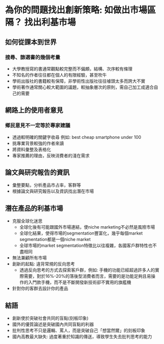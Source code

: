 # 為你的問題找出創新策略: 如做出市場區隔？ 找出利基市場
## 如何從課本到世界
### 搜尋、篩選書的幾個考量
* 大學教授寫的書通常觀點較完整而不偏頗，結構、次序較有條理
* 不知名的作者往往都在個人的有限經驗，甚至吹牛
* 學術出版社的書籍較有保障，非學術性出版社往往噱頭太多而誇大不實
* 學術著作通常關心較大範圍的議題，較抽象層次的原則，需自己加工成適合自己的需要
## 網路上的使用者意見
### 鄉民意見不一定等於專家建議
* 透過較明確的關鍵字收尋 例如: best cheap smartphone under 100
* 挑專業背景較強的作者來讀
* 將資料彙整及表格化
* 專家推薦的理由，反映消費者的淺在需求
## 論文與研究報告的資訊
* 彙整要點，分析產品市占率，客群等
* 根據論文與研究報告以及資訊找出潛在市場
## 潛在產品的利基市場
* 克服全球化迷思
   * 全球化後有可能跟國外市場連結，使niche marketing不必然是風險市場
   * 全球化結果，使得市場的segmentation豐富化，幾乎每個market segmentation都是一個niche market
   * 全球市場的market segmentation特徵比以往複雜，各國客戶群特性也不盡相同
* 無法兼顧所有市場
* 創新的起點: 違背常規的反向思考
   * 透過反向思考的方式去探索客戶群，例如: 手機的功能已經超過許多人的實際需要，對於16%-20%的落後型消費者而言，需要的是功能足夠且易操作的入門款手機，而不是不斷開發新技術卻不實用的旗艦機
* 針對你的客群去設計你的產品
## 結語
* 創新使於突破社會共同的盲點(刻板印象)
* 國外的優質論述是突破國內共同盲點的利器
* 批判性思考不只是邏輯、罵人，而是突破自己「想當然爾」的刻板印象
* 國內高教最大缺失: 過度著重於知識的傳送，導致學生失去批判思考的能力
